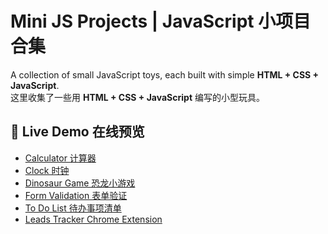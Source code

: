 # Mini JS Projects | JavaScript 小项目合集

A collection of small JavaScript toys, each built with simple **HTML + CSS + JavaScript**.  
这里收集了一些用 **HTML + CSS + JavaScript** 编写的小型玩具。

## 📂 Live Demo 在线预览

- [Calculator 计算器](https://kaden175ck.github.io/Mini-JS-Projects/Calculator/)
- [Clock 时钟](https://kaden175ck.github.io/Mini-JS-Projects/Clock/)
- [Dinosaur Game 恐龙小游戏](https://kaden175ck.github.io/Mini-JS-Projects/dinosaur%20game/)
- [Form Validation 表单验证](https://kaden175ck.github.io/Mini-JS-Projects/Form%20Validation/)
- [To Do List 待办事项清单](https://kaden175ck.github.io/Mini-JS-Projects/To%20Do%20List/todolist2/)
- [Leads Tracker Chrome Extension](https://kaden175ck.github.io/Mini-JS-Projects/Chrome%20Extension/)
